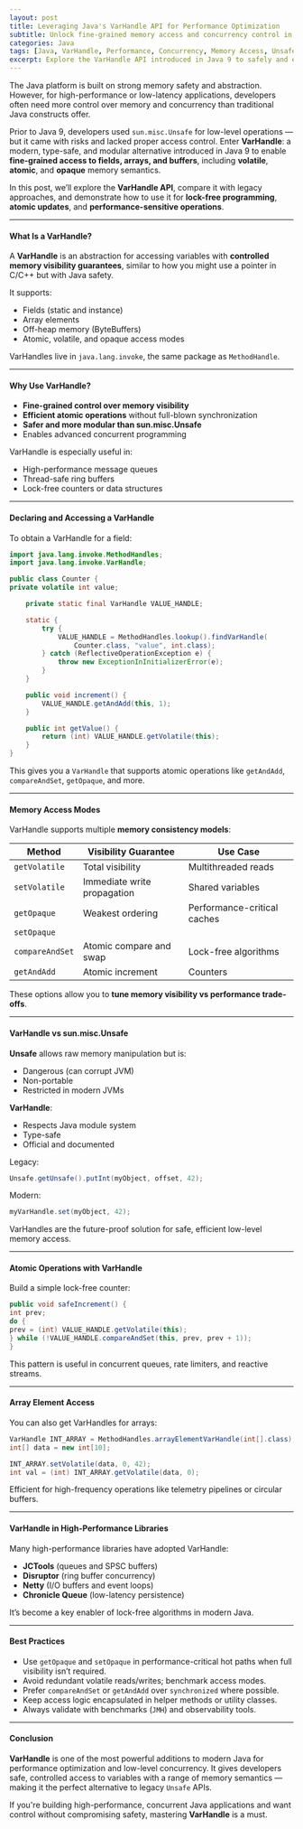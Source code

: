 ```yaml
---
layout: post
title: Leveraging Java's VarHandle API for Performance Optimization
subtitle: Unlock fine-grained memory access and concurrency control in Java using the VarHandle API
categories: Java
tags: [Java, VarHandle, Performance, Concurrency, Memory Access, Unsafe, Low Latency]
excerpt: Explore the VarHandle API introduced in Java 9 to safely and efficiently access variables at the memory level. Learn how it improves performance in concurrent and low-latency applications as a safer alternative to sun.misc.Unsafe.
---
```

The Java platform is built on strong memory safety and abstraction. However, for high-performance or low-latency applications, developers often need more control over memory and concurrency than traditional Java constructs offer.

Prior to Java 9, developers used `sun.misc.Unsafe` for low-level operations — but it came with risks and lacked proper access control. Enter **VarHandle**: a modern, type-safe, and modular alternative introduced in Java 9 to enable **fine-grained access to fields, arrays, and buffers**, including **volatile**, **atomic**, and **opaque** memory semantics.

In this post, we’ll explore the **VarHandle API**, compare it with legacy approaches, and demonstrate how to use it for **lock-free programming**, **atomic updates**, and **performance-sensitive operations**.

---

#### What Is a VarHandle?

A **VarHandle** is an abstraction for accessing variables with **controlled memory visibility guarantees**, similar to how you might use a pointer in C/C++ but with Java safety.

It supports:
- Fields (static and instance)
- Array elements
- Off-heap memory (ByteBuffers)
- Atomic, volatile, and opaque access modes

VarHandles live in `java.lang.invoke`, the same package as `MethodHandle`.

---

#### Why Use VarHandle?

- **Fine-grained control over memory visibility**
- **Efficient atomic operations** without full-blown synchronization
- **Safer and more modular than sun.misc.Unsafe**
- Enables advanced concurrent programming

VarHandle is especially useful in:
- High-performance message queues
- Thread-safe ring buffers
- Lock-free counters or data structures

---

#### Declaring and Accessing a VarHandle

To obtain a VarHandle for a field:

```java
import java.lang.invoke.MethodHandles;
import java.lang.invoke.VarHandle;

public class Counter {
private volatile int value;

    private static final VarHandle VALUE_HANDLE;

    static {
        try {
            VALUE_HANDLE = MethodHandles.lookup().findVarHandle(
                Counter.class, "value", int.class);
        } catch (ReflectiveOperationException e) {
            throw new ExceptionInInitializerError(e);
        }
    }

    public void increment() {
        VALUE_HANDLE.getAndAdd(this, 1);
    }

    public int getValue() {
        return (int) VALUE_HANDLE.getVolatile(this);
    }
}
```

This gives you a `VarHandle` that supports atomic operations like `getAndAdd`, `compareAndSet`, `getOpaque`, and more.

---

#### Memory Access Modes

VarHandle supports multiple **memory consistency models**:

| Method                  | Visibility Guarantee          | Use Case                          |
|-------------------------|-------------------------------|-----------------------------------|
| `getVolatile`           | Total visibility              | Multithreaded reads               |
| `setVolatile`           | Immediate write propagation   | Shared variables                  |
| `getOpaque`             | Weakest ordering              | Performance-critical caches       |
| `setOpaque`             |                                |                                   |
| `compareAndSet`         | Atomic compare and swap       | Lock-free algorithms              |
| `getAndAdd`             | Atomic increment              | Counters                          |

These options allow you to **tune memory visibility vs performance trade-offs**.

---

#### VarHandle vs sun.misc.Unsafe

**Unsafe** allows raw memory manipulation but is:
- Dangerous (can corrupt JVM)
- Non-portable
- Restricted in modern JVMs

**VarHandle**:
- Respects Java module system
- Type-safe
- Official and documented

Legacy:

```java
Unsafe.getUnsafe().putInt(myObject, offset, 42);
```

Modern:

```java
myVarHandle.set(myObject, 42);
```

VarHandles are the future-proof solution for safe, efficient low-level memory access.

---

#### Atomic Operations with VarHandle

Build a simple lock-free counter:

```java
public void safeIncrement() {
int prev;
do {
prev = (int) VALUE_HANDLE.getVolatile(this);
} while (!VALUE_HANDLE.compareAndSet(this, prev, prev + 1));
}
```

This pattern is useful in concurrent queues, rate limiters, and reactive streams.

---

#### Array Element Access

You can also get VarHandles for arrays:

```java
VarHandle INT_ARRAY = MethodHandles.arrayElementVarHandle(int[].class);
int[] data = new int[10];

INT_ARRAY.setVolatile(data, 0, 42);
int val = (int) INT_ARRAY.getVolatile(data, 0);
```

Efficient for high-frequency operations like telemetry pipelines or circular buffers.

---

#### VarHandle in High-Performance Libraries

Many high-performance libraries have adopted VarHandle:

- **JCTools** (queues and SPSC buffers)
- **Disruptor** (ring buffer concurrency)
- **Netty** (I/O buffers and event loops)
- **Chronicle Queue** (low-latency persistence)

It’s become a key enabler of lock-free algorithms in modern Java.

---

#### Best Practices

- Use `getOpaque` and `setOpaque` in performance-critical hot paths when full visibility isn’t required.
- Avoid redundant volatile reads/writes; benchmark access modes.
- Prefer `compareAndSet` or `getAndAdd` over `synchronized` where possible.
- Keep access logic encapsulated in helper methods or utility classes.
- Always validate with benchmarks (`JMH`) and observability tools.

---

#### Conclusion

**VarHandle** is one of the most powerful additions to modern Java for performance optimization and low-level concurrency. It gives developers safe, controlled access to variables with a range of memory semantics — making it the perfect alternative to legacy `Unsafe` APIs.

If you're building high-performance, concurrent Java applications and want control without compromising safety, mastering **VarHandle** is a must.
